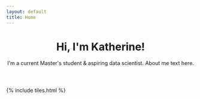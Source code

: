 ```yaml
---
layout: default
title: Home
---
```


<header>
<h1>Hi, I'm Katherine!</h1>
<!-- template designed by <a href="http://html5up.net">HTML5 UP</a>.</h1> 
<p>I'm a current Master's student & aspiring data scientist.</p> -->

<p><span class="image right"><img src="images/pic15.jpg" alt="" /></span>I'm a current Master's student & aspiring data scientist. About me text here.</p>
</header>

{% include tiles.html %}
